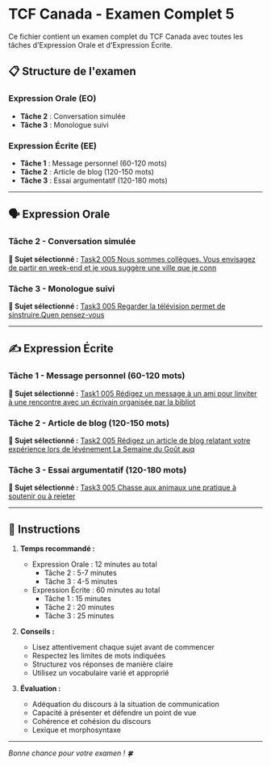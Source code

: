# TCF Canada - Examen Complet 5

Ce fichier contient un examen complet du TCF Canada avec toutes les tâches d'Expression Orale et d'Expression Écrite.

## 📋 Structure de l'examen

### Expression Orale (EO)
- **Tâche 2** : Conversation simulée
- **Tâche 3** : Monologue suivi

### Expression Écrite (EE)  
- **Tâche 1** : Message personnel (60-120 mots)
- **Tâche 2** : Article de blog (120-150 mots)
- **Tâche 3** : Essai argumentatif (120-180 mots)

---

## 🗣️ Expression Orale

### Tâche 2 - Conversation simulée

**📄 Sujet sélectionné :** [Task2 005 Nous sommes collègues. Vous envisagez de partir en week-end et je vous suggère une ville que je conn](../tcf_canada/eo/task2/task2_005_Nous_sommes_collègues._Vous_envisagez_de_partir_en_week-end_et_je_vous_suggère_une_ville_que_je_conn.md)

### Tâche 3 - Monologue suivi

**📄 Sujet sélectionné :** [Task3 005 Regarder la télévision permet de sinstruire.Quen pensez-vous](../tcf_canada/eo/task3/task3_005_Regarder_la_télévision_permet_de_sinstruire.Quen_pensez-vous.md)

---

## ✍️ Expression Écrite

### Tâche 1 - Message personnel (60-120 mots)

**📄 Sujet sélectionné :** [Task1 005 Rédigez un message à un ami pour linviter à une rencontre avec un écrivain organisée par la bibliot](../tcf_canada/ee/task1/task1_005_Rédigez_un_message_à_un_ami_pour_linviter_à_une_rencontre_avec_un_écrivain_organisée_par_la_bibliot.md)

### Tâche 2 - Article de blog (120-150 mots)

**📄 Sujet sélectionné :** [Task2 005 Rédigez un article de blog relatant votre expérience lors de lévénement La Semaine du Goût auq](../tcf_canada/ee/task2/task2_005_Rédigez_un_article_de_blog_relatant_votre_expérience_lors_de_lévénement_La_Semaine_du_Goût_auq.md)

### Tâche 3 - Essai argumentatif (120-180 mots)

**📄 Sujet sélectionné :** [Task3 005 Chasse aux animaux une pratique à soutenir ou à rejeter](../tcf_canada/ee/task3/task3_005_Chasse_aux_animaux_une_pratique_à_soutenir_ou_à_rejeter.md)

---

## 📝 Instructions

1. **Temps recommandé :**
   - Expression Orale : 12 minutes au total
     - Tâche 2 : 5-7 minutes
     - Tâche 3 : 4-5 minutes
   - Expression Écrite : 60 minutes au total
     - Tâche 1 : 15 minutes
     - Tâche 2 : 20 minutes  
     - Tâche 3 : 25 minutes

2. **Conseils :**
   - Lisez attentivement chaque sujet avant de commencer
   - Respectez les limites de mots indiquées
   - Structurez vos réponses de manière claire
   - Utilisez un vocabulaire varié et approprié

3. **Évaluation :**
   - Adéquation du discours à la situation de communication
   - Capacité à présenter et défendre un point de vue
   - Cohérence et cohésion du discours
   - Lexique et morphosyntaxe

---

*Bonne chance pour votre examen ! 🍀*
